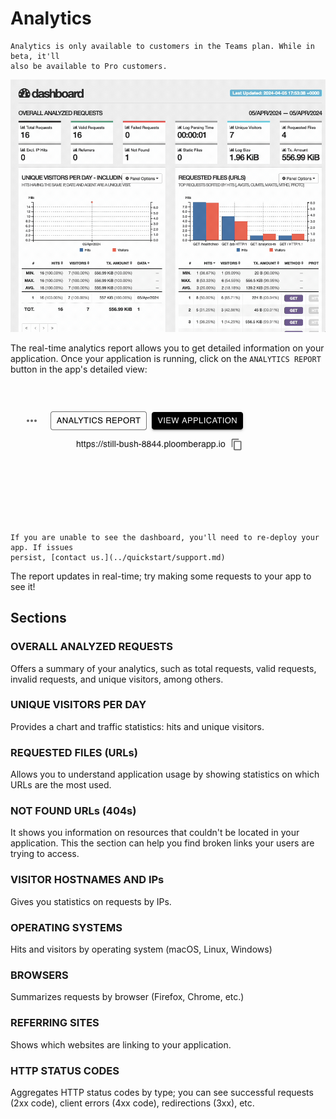 # Analytics

```{important}
Analytics is only available to customers in the Teams plan. While in beta, it'll
also be available to Pro customers.
```

![](../static/analytics/animation.gif)

The real-time analytics report allows you to get detailed information on your
application. Once your application is running, click on the `ANALYTICS REPORT` button
in the app's detailed view:

![](../static/analytics/button.png)

```{tip}
If you are unable to see the dashboard, you'll need to re-deploy your app. If issues
persist, [contact us.](../quickstart/support.md)
```

The report updates in real-time; try making some requests to your app to see it!

## Sections

### OVERALL ANALYZED REQUESTS

Offers a summary of your analytics, such as total requests, valid requests,
invalid requests, and unique visitors, among others.

### UNIQUE VISITORS PER DAY

Provides a chart and traffic statistics: hits and unique visitors.

### REQUESTED FILES (URLs)

Allows you to understand application usage by showing statistics on which URLs are
the most used.


### NOT FOUND URLs (404s)

It shows you information on resources that couldn't be located in your application. This
the section can help you find broken links your users are trying to access.

### VISITOR HOSTNAMES AND IPs

Gives you statistics on requests by IPs.

### OPERATING SYSTEMS

Hits and visitors by operating system (macOS, Linux, Windows)

### BROWSERS

Summarizes requests by browser (Firefox, Chrome, etc.)

### REFERRING SITES

Shows which websites are linking to your application.

### HTTP STATUS CODES

Aggregates HTTP status codes by type; you can see successful requests (2xx code),
client errors (4xx code), redirections (3xx), etc.